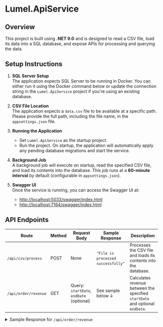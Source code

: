 # Lumel.ApiService

## Overview

This project is built using **.NET 9.0** and is designed to read a CSV file, load its data into a SQL database, and expose APIs for processing and querying the data.

## Setup Instructions

1. **SQL Server Setup**  
   The application expects SQL Server to be running in Docker. You can either run it using the Docker command below or update the connection string in the `Lumel.ApiService` project if you're using an existing database.

2. **CSV File Location**  
   The application expects a `data.csv` file to be available at a specific path. Please provide the full path, including the file name, in the `appsettings.json` file.

3. **Running the Application**

   - Set `Lumel.ApiService` as the startup project.
   - Run the project. On startup, the application will automatically apply any pending database migrations and start the service.

4. **Background Job**  
   A background job will execute on startup, read the specified CSV file, and load its contents into the database. This job runs at a **60-minute interval** by default (configurable in `appsettings.json`).

5. **Swagger UI**  
   Once the service is running, you can access the Swagger UI at:
   - [http://localhost:5033/swagger/index.html](http://localhost:5033/swagger/index.html)
   - [http://localhost:7164/swagger/index.html](http://localhost:7164/swagger/index.html)

## API Endpoints

| Route                | Method | Request Body                             | Sample Response                    | Description                                                                  |
| -------------------- | ------ | ---------------------------------------- | ---------------------------------- | ---------------------------------------------------------------------------- |
| `/api/csv/process`   | POST   | None                                     | `"File is processed successfully"` | Processes the CSV file and loads its contents into the database.             |
| `/api/order/revenue` | GET    | Query: `startDate`, `endDate` (optional) | See sample below ↓                 | Calculates revenue between the specified `startDate` and optional `endDate`. |

<details>
  <summary>Sample Response for <code>/api/order/revenue</code></summary>

```json
{
  "totalRevenue": 1873.9884,
  "totalRevenueByProduct": [
    {
      "name": "P324",
      "revenue": 746.253
    },
    {
      "name": "P601",
      "revenue": 701.6592
    },
    {
      "name": "P664",
      "revenue": 426.0762
    }
  ],
  "totalRevenueByCategory": [
    {
      "name": "Accessories",
      "revenue": 746.253
    },
    {
      "name": "Books",
      "revenue": 426.0762
    },
    {
      "name": "Electronics",
      "revenue": 701.6592
    }
  ],
  "totalRevenueByRegion": [
    {
      "name": "Australia",
      "revenue": 426.0762
    },
    {
      "name": "Europe",
      "revenue": 701.6592
    },
    {
      "name": "North America",
      "revenue": 746.253
    }
  ]
}
```

### Database Diagram

![Database Diagram](./diagram.png)
